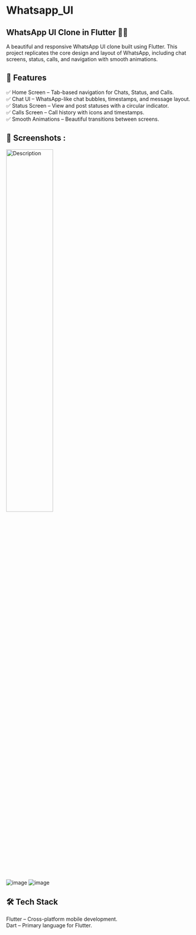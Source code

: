 # Whatsapp_UI
## WhatsApp UI Clone in Flutter 📱💬
A beautiful and responsive WhatsApp UI clone built using Flutter. This project replicates the core design and layout of WhatsApp, including chat screens, status, calls, and navigation with smooth animations.
## 🚀 Features
✅ Home Screen – Tab-based navigation for Chats, Status, and Calls.  
✅ Chat UI – WhatsApp-like chat bubbles, timestamps, and message layout.  
✅ Status Screen – View and post statuses with a circular indicator.  
✅ Calls Screen – Call history with icons and timestamps.  
✅ Smooth Animations – Beautiful transitions between screens.  

## 📸 Screenshots :
<img src="https://github.com/user-attachments/assets/fded3fbb-a431-4494-b2f6-3562c88f4c14" alt="Description" width="50%">

![image](https://github.com/user-attachments/assets/fded3fbb-a431-4494-b2f6-3562c88f4c14)
![image](https://github.com/user-attachments/assets/d5619fdc-b9ee-4944-abe0-dd57d1dd2d63)

## 🛠️ Tech Stack
Flutter – Cross-platform mobile development.  
Dart – Primary language for Flutter.  

